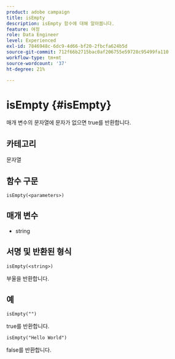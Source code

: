 ```yaml
---
product: adobe campaign
title: isEmpty
description: isEmpty 함수에 대해 알아봅니다.
feature: 여정
role: Data Engineer
level: Experienced
exl-id: 7846948c-6dc9-4d66-bf20-2fbcfa624b5d
source-git-commit: 712f66b2715bac0af206755e59728c95499fa110
workflow-type: tm+mt
source-wordcount: '37'
ht-degree: 21%

---
```


# isEmpty {#isEmpty}

매개 변수의 문자열에 문자가 없으면 true를 반환합니다.

## 카테고리

문자열

## 함수 구문

`isEmpty(<parameters>)`

## 매개 변수

* string

## 서명 및 반환된 형식

`isEmpty(<string>)`

부울을 반환합니다.

## 예

`isEmpty("")`

true를 반환합니다.

`isEmpty("Hello World")`

false를 반환합니다.
